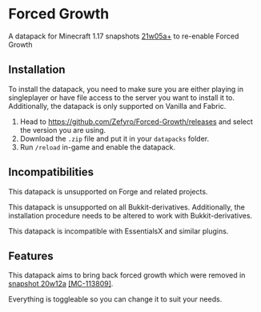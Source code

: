 # Forced Growth

A datapack for Minecraft 1.17 snapshots [21w05a+](https://www.minecraft.net/en-us/article/minecraft-snapshot-21w05a) to re-enable Forced Growth

## Installation

To install the datapack, you need to make sure you are either playing in singleplayer or have file access to the server you want to install it to. Additionally, the datapack is only supported on Vanilla and Fabric.

1. Head to https://github.com/Zefyro/Forced-Growth/releases and select the version you are using.
2. Download the `.zip` file and put it in your `datapacks` folder.
3. Run `/reload` in-game and enable the datapack.

## Incompatibilities

This datapack is unsupported on Forge and related projects.

This datapack is unsupported on all Bukkit-derivatives. Additionally, the installation procedure needs to be altered to work with Bukkit-derivatives.

This datapack is incompatible with EssentialsX and similar plugins.

## Features

This datapack aims to bring back forced growth which were removed in [snapshot 20w12a](https://www.minecraft.net/en-us/article/minecraft-snapshot-20w12a) [[MC-113809]](https://bugs.mojang.com/browse/MC-113809).

Everything is toggleable so you can change it to suit your needs.
